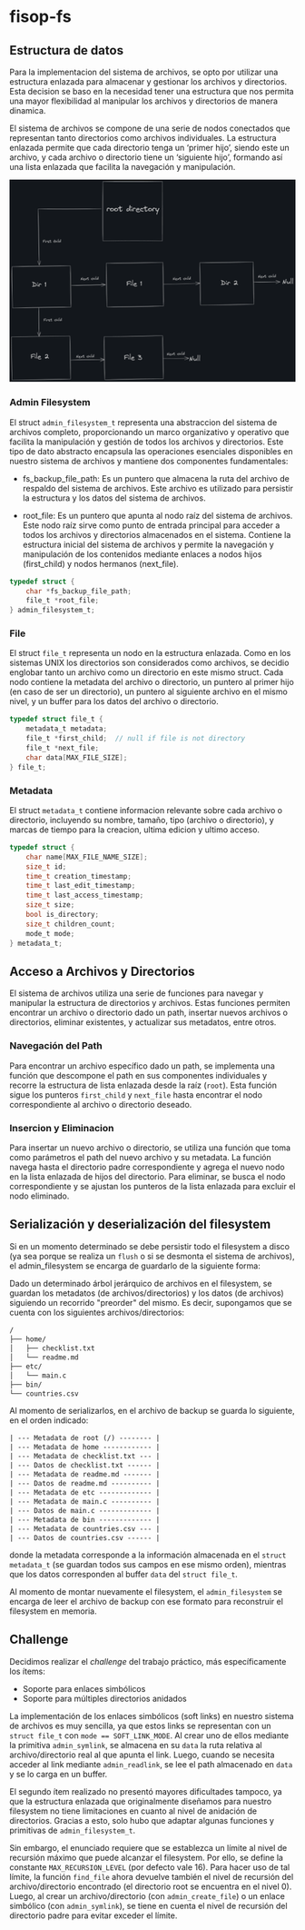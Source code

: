 # fisop-fs


## Estructura de datos

Para la implementacion del sistema de archivos, se opto por utilizar una estructura enlazada para almacenar y gestionar los archivos y directorios. Esta decision se baso en la necesidad tener una estructura que nos permita una mayor flexibilidad al manipular los archivos y directorios de manera dinamica. 

El sistema de archivos se compone de una serie de nodos conectados que representan tanto directorios como archivos individuales. La estructura enlazada permite que cada directorio tenga un ‘primer hijo’, siendo este un archivo, y cada archivo o directorio tiene un ‘siguiente hijo’, formando así una lista enlazada que facilita la navegación y manipulación.

![alt text](fisopfs_desing.png)


### Admin Filesystem

El struct `admin_filesystem_t` representa una abstraccion del sistema de archivos completo, proporcionando un marco organizativo y operativo que facilita la manipulación y gestión de todos los archivos y directorios. Este tipo de dato abstracto encapsula las operaciones esenciales disponibles en nuestro sistema de archivos y mantiene dos componentes fundamentales:

* fs_backup_file_path: Es un puntero que almacena la ruta del archivo de respaldo del sistema de archivos. Este archivo es utilizado para persistir la estructura y los datos del sistema de archivos.

* root_file: Es un puntero que apunta al nodo raíz del sistema de archivos. Este nodo raíz sirve como punto de entrada principal para acceder a todos los archivos y directorios almacenados en el sistema. Contiene la estructura inicial del sistema de archivos y permite la navegación y manipulación de los contenidos mediante enlaces a nodos hijos (first_child) y nodos hermanos (next_file).

```C
typedef struct {
	char *fs_backup_file_path;
	file_t *root_file;
} admin_filesystem_t;
```

### File

El struct `file_t` representa un nodo en la estructura enlazada. Como en los sistemas UNIX los directorios son considerados como archivos, se decidio englobar tanto un archivo como un directorio en este mismo struct. Cada nodo contiene la metadata del archivo o directorio, un puntero al primer hijo (en caso de ser un directorio), un puntero al siguiente archivo en el mismo nivel, y un buffer para los datos del archivo o directorio.

```C
typedef struct file_t {
	metadata_t metadata;        
	file_t *first_child;  // null if file is not directory     
	file_t *next_file;       
	char data[MAX_FILE_SIZE];   
} file_t;
```

### Metadata 
El struct `metadata_t` contiene informacion relevante sobre cada archivo o directorio, incluyendo su nombre, tamaño, tipo (archivo o directorio), y marcas de tiempo para la creacion, ultima edicion y ultimo acceso.

```C
typedef struct {
	char name[MAX_FILE_NAME_SIZE];   
	size_t id;                        
	time_t creation_timestamp;        
	time_t last_edit_timestamp;       
	time_t last_access_timestamp;     
	size_t size;                      
	bool is_directory;               
	size_t children_count;            
	mode_t mode;                      
} metadata_t;
```


## Acceso a Archivos y Directorios

El sistema de archivos utiliza una serie de funciones para navegar y manipular la estructura de directorios y archivos. Estas funciones permiten encontrar un archivo o directorio dado un path, insertar nuevos archivos o directorios, eliminar existentes, y actualizar sus metadatos, entre otros. 

### Navegación del Path

Para encontrar un archivo específico dado un path, se implementa una función que descompone el path en sus componentes individuales y recorre la estructura de lista enlazada desde la raíz (`root`). Esta función sigue los punteros `first_child` y `next_file` hasta encontrar el nodo correspondiente al archivo o directorio deseado.

### Insercion y Eliminacion

Para insertar un nuevo archivo o directorio, se utiliza una función que toma como parámetros el path del nuevo archivo y su metadata. La función navega hasta el directorio padre correspondiente y agrega el nuevo nodo en la lista enlazada de hijos del directorio. Para eliminar, se busca el nodo correspondiente y se ajustan los punteros de la lista enlazada para excluir el nodo eliminado.


## Serialización y deserialización del filesystem

Si en un momento determinado se debe persistir todo el filesystem a disco (ya sea porque se realiza un `flush` o si se desmonta el sistema de archivos), el admin_filesystem se encarga de guardarlo de la siguiente forma:

Dado un determinado árbol jerárquico de archivos en el filesystem, se guardan los metadatos (de archivos/directorios) y los datos (de archivos) siguiendo un recorrido "preorder" del mismo. Es decir, supongamos que se cuenta con los siguientes archivos/directorios:

```
/
├── home/
│   ├── checklist.txt
│   └── readme.md
├── etc/
│   └── main.c
├── bin/
└── countries.csv
```

Al momento de serializarlos, en el archivo de backup se guarda lo siguiente, en el orden indicado:

```
| --- Metadata de root (/) -------- |
| --- Metadata de home ------------ |
| --- Metadata de checklist.txt --- |
| --- Datos de checklist.txt ------ |
| --- Metadata de readme.md ------- |
| --- Datos de readme.md ---------- |
| --- Metadata de etc ------------- |
| --- Metadata de main.c ---------- |
| --- Datos de main.c ------------- |
| --- Metadata de bin ------------- |
| --- Metadata de countries.csv --- |
| --- Datos de countries.csv ------ |
```

donde la metadata corresponde a la información almacenada en el `struct metadata_t` (se guardan todos sus campos en ese mismo orden), mientras que los datos corresponden al buffer `data` del `struct file_t`.

Al momento de montar nuevamente el filesystem, el `admin_filesystem` se encarga de leer el archivo de backup con ese formato para reconstruir el filesystem en memoria.


## Challenge

Decidimos realizar el _challenge_ del trabajo práctico, más específicamente los ítems:

* Soporte para enlaces simbólicos
* Soporte para múltiples directorios anidados

La implementación de los enlaces simbólicos (soft links) en nuestro sistema de archivos es muy sencilla, ya que estos links se representan con un `struct file_t` con `mode == SOFT_LINK_MODE`. Al crear uno de ellos mediante la primitiva `admin_symlink`, se almacena en su `data` la ruta relativa al archivo/directorio real al que apunta el link. Luego, cuando se
necesita acceder al link mediante `admin_readlink`, se lee el path almacenado en `data` y se lo carga en un buffer.

El segundo ítem realizado no presentó mayores dificultades tampoco, ya que la estructura enlazada que originalmente diseñamos para nuestro filesystem no tiene limitaciones en cuanto al nivel de anidación de directorios. Gracias a esto, solo hubo que adaptar algunas funciones y primitivas de `admin_filesystem_t`.

Sin embargo, el enunciado requiere que se establezca un límite al nivel de recursión máximo que puede alcanzar el filesystem. Por ello, se define la
constante `MAX_RECURSION_LEVEL` (por defecto vale 16). Para hacer uso de tal límite, la función `find_file` ahora devuelve también el nivel de recursión del archivo/directorio encontrado (el directorio root se encuentra en el nivel 0). Luego, al crear un archivo/directorio (con `admin_create_file`) o un enlace simbólico (con `admin_symlink`), se tiene en cuenta el nivel de recursión del directorio padre para evitar exceder el límite.



